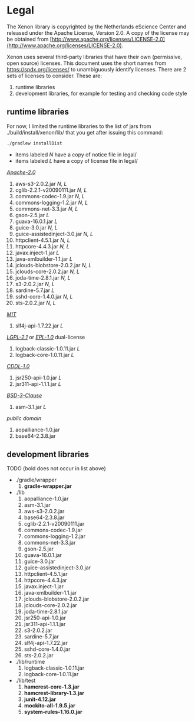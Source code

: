 
# Legal

The Xenon library is copyrighted by the Netherlands eScience Center and released
under the Apache License, Version 2.0. A copy of the license may be obtained from [http://www.apache.org/licenses/LICENSE-2.0](http://www.apache.org/licenses/LICENSE-2.0).

Xenon uses several third-party libraries that have their own (permissive, open 
source) licenses. This document uses the short names from https://spdx.org/licenses/ 
to unambiguously identify licenses. There are 2 sets of licenses to consider.
These are:

1. runtime libraries
1. development libraries, for example for testing and checking code style



## runtime libraries

For now, I limited the runtime libraries to the list of jars from 
./build/install/xenon/lib/ that you get after issuing this command:

```bash
./gradlew installDist
```

- items labeled _N_ have a copy of notice file in legal/
- items labeled _L_ have a copy of license file in legal/

[*Apache-2.0*](https://spdx.org/licenses/Apache-2.0.html#licenseText)

1. aws-s3-2.0.2.jar _N, L_
1. cglib-2.2.1-v20090111.jar _N, L_
1. commons-codec-1.9.jar _N, L_
1. commons-logging-1.2.jar _N, L_
1. commons-net-3.3.jar _N, L_
1. gson-2.5.jar _L_
1. guava-16.0.1.jar _L_
1. guice-3.0.jar _N, L_
1. guice-assistedinject-3.0.jar _N, L_
1. httpclient-4.5.1.jar _N, L_
1. httpcore-4.4.3.jar _N, L_
1. javax.inject-1.jar _L_
1. java-xmlbuilder-1.1.jar _L_
1. jclouds-blobstore-2.0.2.jar _N, L_
1. jclouds-core-2.0.2.jar _N, L_
1. joda-time-2.8.1.jar _N, L_
1. s3-2.0.2.jar _N, L_
1. sardine-5.7.jar _L_
1. sshd-core-1.4.0.jar _N, L_
1. sts-2.0.2.jar _N, L_


[*MIT*](https://spdx.org/licenses/MIT.html#licenseText)

1. slf4j-api-1.7.22.jar _L_

[*LGPL-2.1*](https://spdx.org/licenses/LGPL-2.1.html#licenseText) or [*EPL-1.0*](https://spdx.org/licenses/EPL-1.0.html#licenseText) dual-license

1. logback-classic-1.0.11.jar _L_
1. logback-core-1.0.11.jar _L_

[*CDDL-1.0*](https://spdx.org/licenses/CDDL-1.0.html#licenseText)

1. jsr250-api-1.0.jar _L_
1. jsr311-api-1.1.1.jar _L_

[*BSD-3-Clause*](https://spdx.org/licenses/BSD-3-Clause.html#licenseText)

1. asm-3.1.jar _L_

*public domain*

1. aopalliance-1.0.jar
1. base64-2.3.8.jar

## development libraries

TODO
(bold does not occur in list above)

- ./gradle/wrapper
    1. **gradle-wrapper.jar**
- ./lib
    1. aopalliance-1.0.jar
    1. asm-3.1.jar
    1. aws-s3-2.0.2.jar
    1. base64-2.3.8.jar
    1. cglib-2.2.1-v20090111.jar
    1. commons-codec-1.9.jar
    1. commons-logging-1.2.jar
    1. commons-net-3.3.jar
    1. gson-2.5.jar
    1. guava-16.0.1.jar
    1. guice-3.0.jar
    1. guice-assistedinject-3.0.jar
    1. httpclient-4.5.1.jar
    1. httpcore-4.4.3.jar
    1. javax.inject-1.jar
    1. java-xmlbuilder-1.1.jar
    1. jclouds-blobstore-2.0.2.jar
    1. jclouds-core-2.0.2.jar
    1. joda-time-2.8.1.jar
    1. jsr250-api-1.0.jar
    1. jsr311-api-1.1.1.jar
    1. s3-2.0.2.jar
    1. sardine-5.7.jar
    1. slf4j-api-1.7.22.jar
    1. sshd-core-1.4.0.jar
    1. sts-2.0.2.jar
- ./lib/runtime
    1. logback-classic-1.0.11.jar
    1. logback-core-1.0.11.jar
- ./lib/test
    1. **hamcrest-core-1.3.jar**
    1. **hamcrest-library-1.3.jar**
    1. **junit-4.12.jar**
    1. **mockito-all-1.9.5.jar**
    1. **system-rules-1.16.0.jar**

